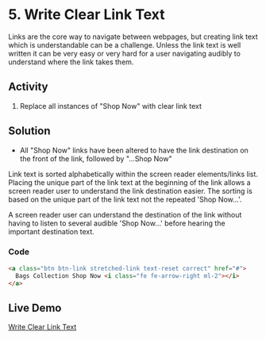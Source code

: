 # 5. Write Clear Link Text
Links are the core way to navigate between webpages, but creating link text which is understandable can be a challenge. Unless the link text is well written it can be very easy or very hard for a user navigating audibly to understand where the link takes them.

## Activity
1. Replace all instances of "Shop Now" with clear link text

## Solution
* All "Shop Now" links have been altered to have the link destination on the front of the link, followed by "...Shop Now"

Link text is sorted alphabetically within the screen reader elements/links list. Placing the unique part of the link text at the beginning of the link allows a screen reader user to understand the link destination easier. The sorting is based on the unique part of the link text not the repeated 'Shop Now...'.

A screen reader user can understand the destination of the link without having to listen to several audible 'Shop Now...' before hearing the important destination text.

### Code
```html
<a class="btn btn-link stretched-link text-reset correct" href="#">
  Bags Collection Shop Now <i class="fe fe-arrow-right ml-2"></i>
</a>
```

## Live Demo
[Write Clear Link Text](https://canaxess.github.io/ACME-fashion-house/2-add-pagelevel-content/5-write-clear-link-text/finish/)
